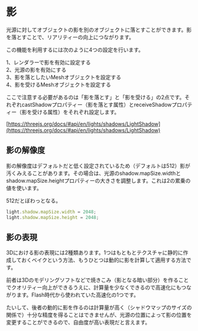 # 影
光源に対してオブジェクトの影を別のオブジェクトに落とすことができます。影を落とすことで、リアリティーの向上につながります。

この機能を利用するには次のように4つの設定を行います。

1、レンダラーで影を有効に設定する<br>
2、光源の影を有効にする<br>
3、影を落としたいMeshオブジェクトを設定する<br>
4、影を受けるMeshオブジェクトを設定する<br>

ここで注意する必要があるのは「影を落とす」と「影を受ける」の2点です。それぞれcastShadowプロパティー（影を落とす属性）とreceiveShadowプロパティー（影を受ける属性）をそれぞれ設定します。

[https://threejs.org/docs/#api/en/lights/shadows/LightShadow](https://threejs.org/docs/#api/en/lights/shadows/LightShadow)

## 影の解像度
影の解像度はデフォルトだと低く設定されているため（デフォルトは512）影が汚くみえることがあります。その場合は、光源のshadow.mapSize.widthとshadow.mapSize.heightプロパティーの大きさを調整します。これは2の累乗の値を使います。

512だとぼわっとなる。

```js
light.shadow.mapSize.width = 2048;
light.shadow.mapSize.height = 2048;
```

## 影の表現
3Dにおける影の表現には2種類あります。1つはもともとテクスチャに静的に作成しておくベイクという方法、もうひとつは動的に影を計算して適用する方法です。

前者は3Dのモデリングソフトなどで焼きこみ（影となる暗い部分）を作ることでクオリティー向上ができるうえに、計算量を少なくできるので高速化にもつながります。Flash時代から使われていた高速化の1つです。

たいして、後者の動的に影を作るのは計算量が高く（シャドウマップのサイズの関係で）十分な精度を得ることはできませんが、光源の位置によって影の位置を変更することができるので、自由度が高い表現だと言えます。